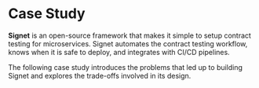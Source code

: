 # Case Study

**Signet** is an open-source framework that makes it simple to setup contract testing for microservices. Signet automates the contract testing workflow, knows when it is safe to deploy, and integrates with CI/CD pipelines.

<!-- Signet is an open-source contract testing framework for microservices. It is designed for companies that want to introduce contract testing without all of the overhead that it typically involves. -->

The following case study introduces the problems that led up to building Signet and explores the trade-offs involved in its design.
